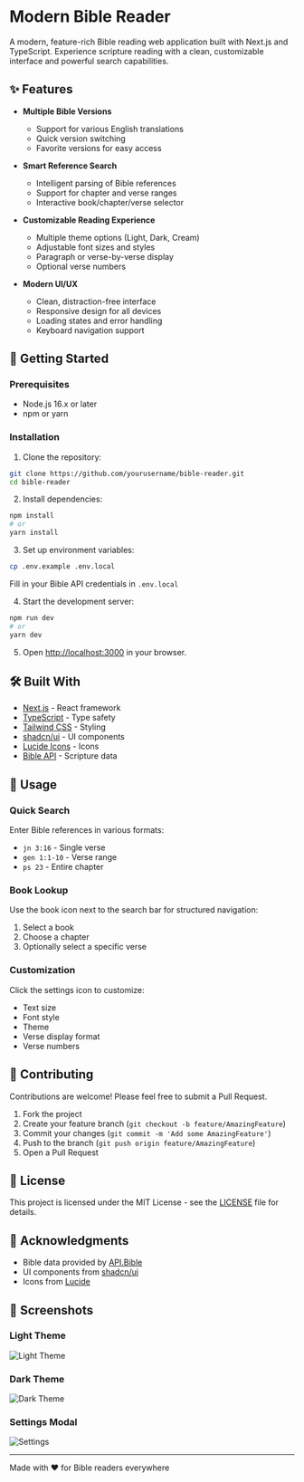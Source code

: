 # Modern Bible Reader

A modern, feature-rich Bible reading web application built with Next.js and TypeScript. Experience scripture reading with a clean, customizable interface and powerful search capabilities.


## ✨ Features

- **Multiple Bible Versions**
  - Support for various English translations
  - Quick version switching
  - Favorite versions for easy access

- **Smart Reference Search**
  - Intelligent parsing of Bible references
  - Support for chapter and verse ranges
  - Interactive book/chapter/verse selector

- **Customizable Reading Experience**
  - Multiple theme options (Light, Dark, Cream)
  - Adjustable font sizes and styles
  - Paragraph or verse-by-verse display
  - Optional verse numbers

- **Modern UI/UX**
  - Clean, distraction-free interface
  - Responsive design for all devices
  - Loading states and error handling
  - Keyboard navigation support

## 🚀 Getting Started

### Prerequisites

- Node.js 16.x or later
- npm or yarn

### Installation

1. Clone the repository:
```bash
git clone https://github.com/yourusername/bible-reader.git
cd bible-reader
```

2. Install dependencies:
```bash
npm install
# or
yarn install
```

3. Set up environment variables:
```bash
cp .env.example .env.local
```
Fill in your Bible API credentials in `.env.local`

4. Start the development server:
```bash
npm run dev
# or
yarn dev
```

5. Open [http://localhost:3000](http://localhost:3000) in your browser.

## 🛠️ Built With

- [Next.js](https://nextjs.org/) - React framework
- [TypeScript](https://www.typescriptlang.org/) - Type safety
- [Tailwind CSS](https://tailwindcss.com/) - Styling
- [shadcn/ui](https://ui.shadcn.com/) - UI components
- [Lucide Icons](https://lucide.dev/) - Icons
- [Bible API](https://scripture.api.bible/) - Scripture data

## 📖 Usage

### Quick Search
Enter Bible references in various formats:
- `jn 3:16` - Single verse
- `gen 1:1-10` - Verse range
- `ps 23` - Entire chapter

### Book Lookup
Use the book icon next to the search bar for structured navigation:
1. Select a book
2. Choose a chapter
3. Optionally select a specific verse

### Customization
Click the settings icon to customize:
- Text size
- Font style
- Theme
- Verse display format
- Verse numbers

## 🤝 Contributing

Contributions are welcome! Please feel free to submit a Pull Request.

1. Fork the project
2. Create your feature branch (`git checkout -b feature/AmazingFeature`)
3. Commit your changes (`git commit -m 'Add some AmazingFeature'`)
4. Push to the branch (`git push origin feature/AmazingFeature`)
5. Open a Pull Request

## 📝 License

This project is licensed under the MIT License - see the [LICENSE](LICENSE) file for details.

## 🙏 Acknowledgments

- Bible data provided by [API.Bible](https://scripture.api.bible/)
- UI components from [shadcn/ui](https://ui.shadcn.com/)
- Icons from [Lucide](https://lucide.dev/)

## 📱 Screenshots

### Light Theme
![Light Theme](./public/light-theme.png)

### Dark Theme
![Dark Theme](./public/dark-theme.png)

### Settings Modal
![Settings](./public/settings.png)

---

Made with ❤️ for Bible readers everywhere